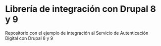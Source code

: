 # Librería de integración con Drupal 8 y 9
Repositorio con el ejemplo de integración al Servicio de Autenticación Digital con Drupal 8 y 9
